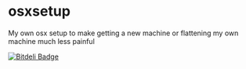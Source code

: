 # osxsetup
My own osx setup to make getting a new machine or flattening my own machine much less painful


[![Bitdeli Badge](https://d2weczhvl823v0.cloudfront.net/davequick/osxsetup/trend.png)](https://bitdeli.com/free "Bitdeli Badge")

